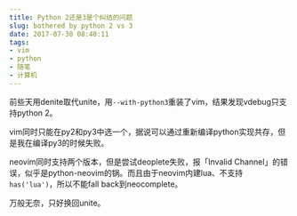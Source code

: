 ```yaml
---
title: Python 2还是3是个纠结的问题
slug: bothered by python 2 vs 3
date: 2017-07-30 08:40:11
tags:
- vim
- python
- 随笔
- 计算机
---
```


前些天用denite取代unite，用`--with-python3`重装了vim，结果发现vdebug只支持python 2。

vim同时只能在py2和py3中选一个，据说可以通过重新编译python实现共存，但是我在编译py3的时候失败。

neovim同时支持两个版本，但是尝试deoplete失败，报「Invalid Channel」的错误，似乎是python-neovim的锅。而且由于neovim内建lua、不支持`has('lua')`，所以不能fall back到neocomplete。

万般无奈，只好换回unite。

